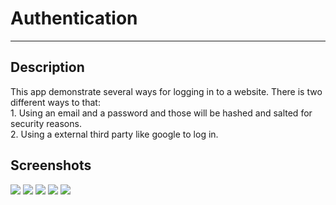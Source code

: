 <h1> Authentication </h1> 
<hr> 
<h2> Description </h2>
<p>This app demonstrate several ways for logging in to a website. There is two different ways to that: 
<br> 1. Using an email and a password and those will be hashed and salted for security reasons. 
<br> 2. Using a external third party like google to log in.</p>

<h2>Screenshots</h2>

<img src="screenshot/Authentication1.PNG">
<img src="screenshot/Authentication2.PNG">
<img src="screenshot/Authentication3.PNG">
<img src="screenshot/Authentication4.PNG">
<img src="screenshot/Authentication5.PNG">